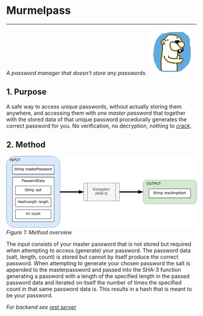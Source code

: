 # Murmelpass
---

*A password manager that doesn't store any passwords.*
![murmel](assets/images/murmel.png) 


## 1. Purpose

A safe way to access unique passwords, without actually storing them anywhere, and accessing them with *one master password* that together with the stored data of that unique password procedurally generates the correct password for you. No verification, no decryption, nothing to [crack](https://xkcd.com/538/).

## 2. Method

![Method image 1](assets/images/Encryption_model_1.png)
*Figure 1: Method overview*

The input consists of your master password that is not stored but required when attempting to access (generate) your password. The password data (salt, length, count) is stored but cannot by itself produce the correct password. When attempting to generate your chosen password the salt is appended to the masterpassword and passed into the SHA-3 function generating a password with a length of the specified length in the passed password data and iterated on itself the number of times the specified count in that same password data is. This results in a hash that is meant to be your password.

*For backend see [rest server](https://github.com/ludvighe/password_manager_server)*
